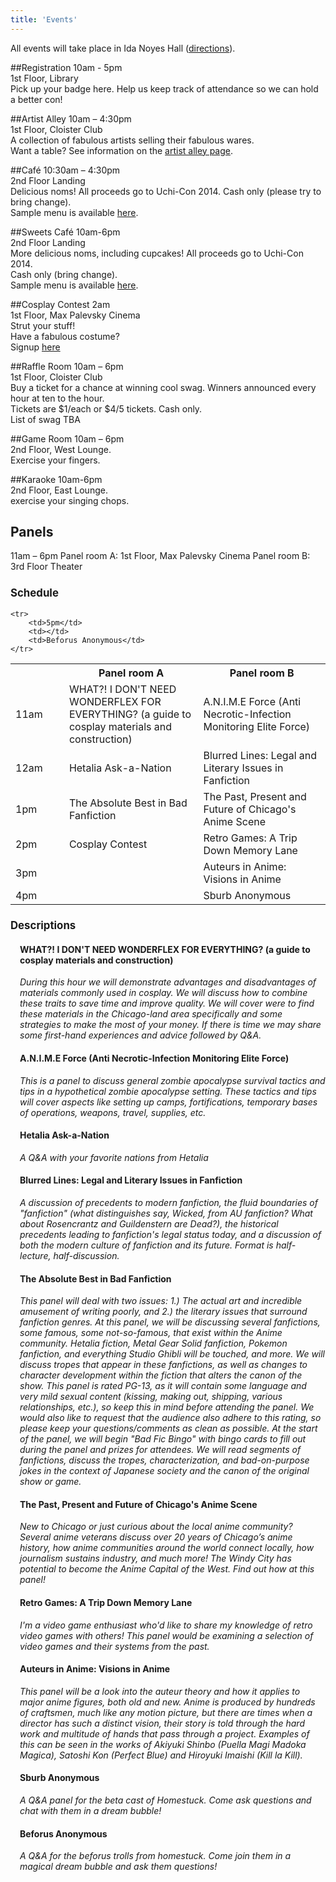 ```yaml
---
title: 'Events'
---
```

All events will take place in Ida Noyes Hall ([directions](/uchi-con/location)).
 
##Registration
10am - 5pm  
1st Floor, Library  
Pick up your badge here. Help us keep track of attendance so we can hold a better con!
 
##Artist Alley
10am – 4:30pm  
1st Floor, Cloister Club  
A collection of fabulous artists selling their fabulous wares.  
Want a table? See information on the [artist alley page](/uchi-con/artistalley).
 
##Café
10:30am – 4:30pm  
2nd Floor Landing  
Delicious noms! All proceeds go to Uchi-Con 2014. 
Cash only (please try to bring change).  
Sample menu is available [here](/uchi-con/cafes).

##Sweets Café
10am-6pm  
2nd Floor Landing  
More delicious noms, including cupcakes! All proceeds go to Uchi-Con 2014.  
Cash only (bring change).  
Sample menu is available [here](/uchi-con/cafes).  
 
##Cosplay Contest
2am  
1st Floor, Max Palevsky Cinema  
Strut your stuff!  
Have a fabulous costume?  
Signup [here](https://docs.google.com/forms/d/103tAEmx9JzTXVSqXgFjIC0OFbI2qosGeW6yH-cyFeu8/viewform)
 
##Raffle Room
10am – 6pm  
1st Floor, Cloister Club  
Buy a ticket for a chance at winning cool swag. Winners announced every hour at ten to the hour.  
Tickets are $1/each or $4/5 tickets. Cash only.  
List of swag TBA  
 
##Game Room
10am – 6pm  
2nd Floor, West Lounge.  
Exercise your fingers.  
 
##Karaoke
10am-6pm  
2nd Floor, East Lounge.  
exercise your singing chops.  
 
<h2 id="eventpanelsh2">Panels</h2>
11am – 6pm  
Panel room A: 1st Floor, Max Palevsky Cinema  
Panel room B: 3rd Floor Theater  

<h3 style="font-size:120%">Schedule</h3>
<table width="750px">
    <tr>
        <th width="100px"></th><th width="300px">Panel room A</th><th width="300px">Panel room B</th>
    </tr>
    <tr>
		<td>11am</td>
		<td>WHAT?! I DON'T NEED WONDERFLEX FOR EVERYTHING? (a guide to cosplay materials and construction)</td>
		<td>A.N.I.M.E Force (Anti Necrotic-Infection Monitoring Elite Force)</td>
    </tr>
    <tr>
		<td>12am</td>
		<td>Hetalia Ask-a-Nation</td>
		<td>Blurred Lines: Legal and Literary Issues in Fanfiction</td>
    </tr>
    <tr>
		<td>1pm</td>
		<td>The Absolute Best in Bad Fanfiction</td>
		<td>The Past, Present and Future of Chicago's Anime Scene</td>
    </tr>
    <tr>
		<td>2pm</td>
		<td>Cosplay Contest</td>
		<td>Retro Games: A Trip Down Memory Lane</td>
    </tr>
    <tr>
		<td>3pm</td>
		<td></td>
		<td>Auteurs in Anime: Visions in Anime</td>
    </tr>
    <tr>
		<td>4pm</td>
		<td></td>
		<td>Sburb Anonymous</td>
    </tr>
	
    <tr>
		<td>5pm</td>
		<td></td>
		<td>Beforus Anonymous</td>
    </tr>
</table>

<h3 style="font-size:120%">Descriptions</h3>
<div style="margin-left: 15px">
<h4>WHAT?! I DON'T NEED WONDERFLEX FOR EVERYTHING? (a guide to cosplay materials and construction)</h4>
<p><em>During this hour we will demonstrate advantages and disadvantages of materials commonly used in cosplay. We will discuss how to combine these traits to save time and improve quality.  We will cover were to find these materials in the Chicago-land area specifically and some strategies to make the most of your money. If there is time we may share some first-hand experiences and advice followed by Q&amp;A.</em></p>

<h4>A.N.I.M.E Force (Anti Necrotic-Infection Monitoring Elite Force)</h4>
<p><em>This is a panel to discuss general zombie apocalypse survival tactics and tips in a hypothetical zombie apocalypse setting. These tactics and tips will cover aspects like setting up camps, fortifications, temporary bases of operations, weapons, travel, supplies, etc.</em></p>

<h4>Hetalia Ask-a-Nation</h4>
<p><em>A Q&amp;A with your favorite nations from Hetalia</em></p>

<h4>Blurred Lines: Legal and Literary Issues in Fanfiction</h4>
<p><em>A discussion of precedents to modern fanfiction, the fluid boundaries of "fanfiction" (what distinguishes say, Wicked, from AU fanfiction? What about Rosencrantz and Guildenstern are Dead?), the historical precedents leading to fanfiction's legal status today, and a discussion of both the modern culture of fanfiction and its future. Format is half-lecture, half-discussion.</em></p>

<h4>The Absolute Best in Bad Fanfiction</h4>
<p><em>This panel will deal with two issues: 1.) The actual art and incredible amusement of writing poorly, and 2.) the literary issues that surround fanfiction genres. At this panel, we will be discussing several fanfictions, some famous, some not-so-famous, that exist within the Anime community. Hetalia fiction, Metal Gear Solid fanfiction, Pokemon fanfiction, and everything Studio Ghibli will be touched, and more. We will discuss tropes that appear in these fanfictions, as well as changes to character development within the fiction that alters the canon of the show. This panel is rated PG-13, as it will contain some language and very mild sexual content (kissing, making out, shipping, various relationships, etc.), so keep this in mind before attending the panel. We would also like to request that the audience also adhere to this rating, so please keep your questions/comments as clean as possible. At the start of the panel, we will begin "Bad Fic Bingo" with bingo cards to fill out during the panel and prizes for attendees. We will read segments of fanfictions, discuss the tropes, characterization, and bad-on-purpose jokes in the context of Japanese society and the canon of the original show or game.</em></p>

<h4>The Past, Present and Future of Chicago's Anime Scene</h4>
<p><em>New to Chicago or just curious about the local anime community? Several anime veterans discuss over 20 years of Chicago’s anime history, how anime communities around the world connect locally, how journalism sustains industry, and much more! The Windy City has potential to become the Anime Capital of the West. Find out how at this panel!</em></p>


<h4>Retro Games: A Trip Down Memory Lane</h4>
<p><em>I'm a video game enthusiast who'd like to share my knowledge of retro video games with others! This panel would be examining a selection of video games and their systems from the past.</em></p> 

<h4>Auteurs in Anime: Visions in Anime </h4>
<p><em>This panel will be a look into the auteur theory and how it applies to major anime figures, both old and new. Anime is produced by hundreds of craftsmen, much like any motion picture, but there are times when a director has such a distinct vision, their story is told through the hard work and multitude of hands that pass through a project.  Examples of this can be seen in the works of Akiyuki Shinbo (Puella Magi Madoka Magica), Satoshi Kon (Perfect Blue) and Hiroyuki Imaishi (Kill la Kill).</em></p>

<h4>Sburb Anonymous</h4>
<p><em>A Q&amp;A panel for the beta cast of Homestuck. Come ask questions and chat with them in a dream bubble!</em></p>

<h4>Beforus Anonymous</h4>
<p><em>A Q&amp;A for the beforus trolls from homestuck. Come join them in a magical dream bubble and ask them questions!</em></p>
</div>

